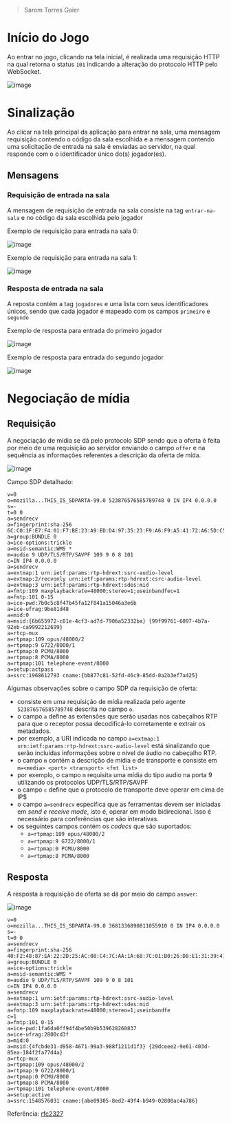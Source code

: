 > Sarom Torres Gaier

# Início do Jogo

Ao entrar no jogo, clicando na tela inicial, é realizada uma requisição HTTP na qual retorna o status `101` indicando a alteração do protocolo HTTP pelo WebSocket.

![image](https://user-images.githubusercontent.com/34520860/208555687-7993ee04-2a91-4639-871b-9502b9b0bee4.png)

# Sinalização
    
Ao clicar na tela principal da aplicação para entrar na sala, uma mensagem requisição contendo o código da sala escolhida e a mensagem contendo uma solicitação de entrada na sala é enviadas ao servidor, na qual responde com o o identificador único do(s) jogador(es).

## Mensagens 

### Requisição de entrada na sala

A mensagem de requisição de entrada na sala consiste na tag `entrar-na-sala` e no código da sala escolhida pelo jogador

Exemplo de requisição para entrada na sala 0: 

![image](https://user-images.githubusercontent.com/34520860/208665447-3f6bd9da-283d-4d35-8bf1-14e74d76a1b0.png)

Exemplo de requisição para entrada na sala 1: 

![image](https://user-images.githubusercontent.com/34520860/208665345-b851afe7-bbc4-46e0-b376-dbd80cc3a2f3.png)

### Resposta de entrada na sala

A reposta contém a tag `jogadores` e uma lista com seus identificadores únicos, sendo que cada jogador é mapeado com os campos `primeiro` e `segundo`

Exemplo de resposta para entrada do primeiro jogador 

![image](https://user-images.githubusercontent.com/34520860/208667029-c26ad52a-bdc6-4e75-8099-5cabd81a4e19.png)

Exemplo de resposta para entrada do segundo jogador 

![image](https://user-images.githubusercontent.com/34520860/208667326-43364e48-b78f-490b-af98-b943f20ca3a8.png)

# Negociação de mídia

## Requisição 

A negociação de mídia se dá pelo protocolo SDP sendo que a oferta é feita por meio de uma requisição ao servidor enviando o campo `offer` e na sequência as informações referentes a descrição da oferta de mída.

![image](https://user-images.githubusercontent.com/34520860/208670160-d781a701-5eec-4a71-99d4-69d7ed10c5eb.png)

Campo SDP detalhado:

```
v=0
o=mozilla...THIS_IS_SDPARTA-99.0 523876576585789748 0 IN IP4 0.0.0.0
s=-
t=0 0
a=sendrecv
a=fingerprint:sha-256 6C:C0:1F:E7:F4:01:F7:BE:23:A9:ED:D4:97:35:23:F9:A6:F9:A5:41:72:A6:5D:C5:BF:1B:35:0C:E5:8C:3B:FF
a=group:BUNDLE 0
a=ice-options:trickle
a=msid-semantic:WMS *
m=audio 9 UDP/TLS/RTP/SAVPF 109 9 0 8 101
c=IN IP4 0.0.0.0
a=sendrecv
a=extmap:1 urn:ietf:params:rtp-hdrext:ssrc-audio-level
a=extmap:2/recvonly urn:ietf:params:rtp-hdrext:csrc-audio-level
a=extmap:3 urn:ietf:params:rtp-hdrext:sdes:mid
a=fmtp:109 maxplaybackrate=48000;stereo=1;useinbandfec=1
a=fmtp:101 0-15
a=ice-pwd:7b0c5c8f47b45fa12f841a15046a3e6b
a=ice-ufrag:9be81d48
a=mid:0
a=msid:{6b655972-c81e-4cf3-ad7d-7906a52332ba} {99f99761-6097-4b7a-92eb-ca9992212699}
a=rtcp-mux
a=rtpmap:109 opus/48000/2
a=rtpmap:9 G722/8000/1
a=rtpmap:0 PCMU/8000
a=rtpmap:8 PCMA/8000
a=rtpmap:101 telephone-event/8000
a=setup:actpass
a=ssrc:1968612793 cname:{bb877c81-52fd-46c9-85dd-0a2b3ef7a425}
```

Algumas observações sobre o campo SDP da requisição de oferta:

- consiste em uma requisição de mídia realizada pelo agente `523876576585789748` descrita no campo `o`.
- o campo `a` define as extensões que serão usadas nos cabeçalhos RTP para que o receptor possa decodificá-lo corretamente e extrair os metadados. 
- por exemplo, a URI indicada no campo `a=extmap:1 urn:ietf:params:rtp-hdrext:ssrc-audio-level` está sinalizando que serão incluídas informações sobre o nível de áudio no cabeçalho RTP.
- o campo `m` contém a descrição de mídia e de transporte e consiste em `m=<media> <port> <transport> <fmt list>`
- por exemplo, o campo `m` requisita uma mídia do tipo audio na porta 9 utilizando os protocolos UDP/TLS/RTP/SAVPF
- o campo `c` define que o protocolo de transporte deve operar em cima de IP$
- o campo `a=sendrecv` especifica que as ferramentas devem ser iniciadas em _send e receive mode_, isto é, operar em modo bidirecional. Isso é necessário para conferências que são interativas.
- os seguintes campos contém os _codecs_ que são suportados:
  - `a=rtpmap:109 opus/48000/2`
  - `a=rtpmap:9 G722/8000/1`
  - `a=rtpmap:0 PCMU/8000`
  - `a=rtpmap:8 PCMA/8000`

## Resposta 

A resposta à requisição de oferta se dá por meio do campo `answer`:

![image](https://user-images.githubusercontent.com/34520860/208677991-a6590c93-32fb-464b-93eb-85c81d0251ef.png)

```
v=0
o=mozilla...THIS_IS_SDPARTA-99.0 3681336890811055910 0 IN IP4 0.0.0.0
s=-
t=0 0
a=sendrecv
a=fingerprint:sha-256 40:F2:48:87:EA:22:2D:25:AC:08:C4:7C:AA:1A:68:7C:01:B0:26:D8:E1:31:39:47:13:0B:B9:E8:A8:1F:06:88
a=group:BUNDLE 0
a=ice-options:trickle
a=msid-semantic:WMS *
m=audio 9 UDP/TLS/RTP/SAVPF 109 9 0 8 101
c=IN IP4 0.0.0.0
a=sendrecv
a=extmap:1 urn:ietf:params:rtp-hdrext:ssrc-audio-level
a=extmap:3 urn:ietf:params:rtp-hdrext:sdes:mid
a=fmtp:109 maxplaybackrate=48000;stereo=1;useinbandfe
c=1
a=fmtp:101 0-15
a=ice-pwd:1fa6da0ff94f4be50b9b539628260837
a=ice-ufrag:2800cd3f
a=mid:0
a=msid:{4fcbde31-d958-4671-99a3-988f1211d1f3} {29dceee2-9e61-403d-85ea-184f2fa77d4a}
a=rtcp-mux
a=rtpmap:109 opus/48000/2
a=rtpmap:9 G722/8000/1
a=rtpmap:0 PCMU/8000
a=rtpmap:8 PCMA/8000
a=rtpmap:101 telephone-event/8000
a=setup:active
a=ssrc:1548576031 cname:{abe09305-8ed2-49f4-b949-02800ac4a786}
```

Referência: [rfc2327](https://www.ietf.org/rfc/rfc2327.txt)
